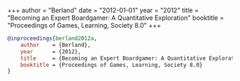 +++
author = "Berland"
date = "2012-01-01"
year = "2012"
title = "Becoming an Expert Boardgamer: A Quantitative Exploration"
booktitle = "Proceedings of Games, Learning, Society 8.0"
+++
```bibtex
@inproceedings{berland2012a,
    author    = {Berland},
    year      = {2012},
    title     = {Becoming an Expert Boardgamer: A Quantitative Exploration},
    booktitle = {Proceedings of Games, Learning, Society 8.0}
}
```
